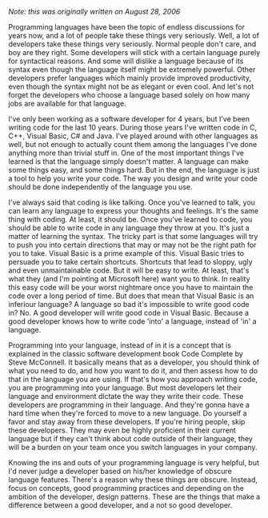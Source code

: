 _Note: this was originally written on August 28, 2006_

Programming languages have been the topic of endless discussions for years now, and a lot of people take these things very seriously. Well, a lot of developers take these things very seriously. Normal people don't care, and boy are they right. Some developers will stick with a certain language purely for syntactical reasons. And some will dislike a language because of its syntax even though the language itself might be extremely powerful. Other developers prefer languages which mainly provide improved productivity, even though the syntax might not be as elegant or even cool. And let's not forget the developers who choose a language based solely on how many jobs are available for that language.

I've only been working as a software developer for 4 years, but I've been writing code for the last 10 years. During those years I've written code in C, C++, Visual Basic, C# and Java. I've played around with other languages as well, but not enough to actually count them among the languages I've done anything more than trivial stuff in. One of the most important things I've learned is that the language simply doesn't matter. A language can make some things easy, and some things hard. But in the end, the language is just a tool to help you write your code. The way you design and write your code should be done independently of the language you use.

I've always said that coding is like talking. Once you've learned to talk, you can learn any language to express your thoughts and feelings. It's the same thing with coding. At least, it should be. Once you've learned to code, you should be able to write code in any language they throw at you. It's just a matter of learning the syntax. The tricky part is that some languages will try to push you into certain directions that may or may not be the right path for you to take. Visual Basic is a prime example of this. Visual Basic tries to persuade you to take certain shortcuts. Shortcuts that lead to sloppy, ugly and even unmaintainable code. But it will be easy to write. At least, that's what they (and I'm pointing at Microsoft here) want you to think. In reality this easy code will be your worst nightmare once you have to maintain the code over a long period of time. But does that mean that Visual Basic is an inferiour language? A language so bad it's impossible to write good code in? No. A good developer will write good code in Visual Basic. Because a good developer knows how to write code 'into' a language, instead of 'in' a language.

Programming into your language, instead of in it is a concept that is explained in the classic software development book Code Complete by Steve McConnell. It basically means that as a developer, you should think of what you need to do, and how you want to do it, and then assess how to do that in the language you are using. If that's how you approach writing code, you are programming into your language. But most developers let their language and environment dictate the way they write their code. These developers are programming in their language. And they're gonna have a hard time when they're forced to move to a new language. Do yourself a favor and stay away from these developers. If you're hiring people, skip these developers. They may even be highly proficient in their current language but if they can't think about code outside of their language, they will be a burden on your team once you switch languages in your company.

Knowing the ins and outs of your programming language is very helpful, but I'd never judge a developer based on his/her knowledge of obscure language features. There's a reason why these things are obscure. Instead, focus on concepts, good programming practices and depending on the ambition of the developer, design patterns. These are the things that make a difference between a good developer, and a not so good developer.